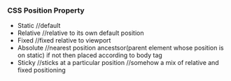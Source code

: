 ### CSS Position Property
- Static //default
- Relative //relative to its own default position
- Fixed //fixed relative to viewport
- Absolute //nearest position ancestsor(parent element whose position is on static) if not then placed according to body tag
- Sticky //sticks at a particular position //somehow a mix of relative and fixed positioning